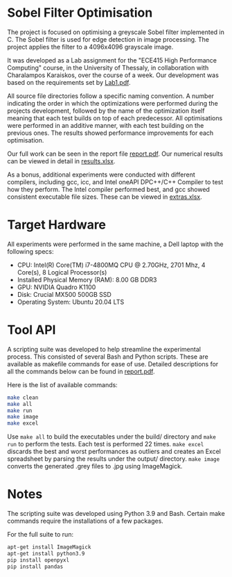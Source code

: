 # Sobel Filter Optimisation

The project is focused on optimising a greyscale Sobel filter implemented in C. The Sobel filter is used for edge detection in image processing. ​The project applies the filter to a 4096x4096 grayscale image.

It was developed as a Lab assignment for the "ECE415 High Performance Computing" course, in the University of Thessaly, in collaboration with Charalampos Karaiskos, over the course of a week. Our development was based on the requirements set by [Lab1.pdf](https://github.com/kyspyridon/Sobel_filter_optimisation/blob/main/Lab1.pdf).

All source file directories follow a specific naming convention. A number indicating the order in which the optimizations were performed during the projects development, followed by the name of the optimization itself meaning that each test builds on top of each predecessor. All optimisations were performed in an additive manner, with each test building on the previous ones.​ The results showed performance improvements for each optimisation. ​

Our full work can be seen in the report file [report.pdf](https://github.com/kyspyridon/Sobel_filter_optimisation/blob/main/report.pdf). Our numerical results can be viewed in detail in [results.xlsx](https://github.com/kyspyridon/Sobel_filter_optimisation/blob/main/results.xlsx).

As a bonus, additional experiments were conducted with different compilers, including gcc, icc, and Intel oneAPI DPC++/C++ Compiler to test how they perform. The Intel compiler performed best, and gcc showed consistent executable file sizes. These can be viewed in [extras.xlsx](https://github.com/kyspyridon/Sobel_filter_optimisation/blob/main/extras.xlsx).

# Target Hardware
All experiments were performed in the same machine, a Dell laptop with the following specs:
- CPU: Intel(R) Core(TM) i7-4800MQ CPU @ 2.70GHz, 2701 Mhz, 4 Core(s), 8 Logical Processor(s)
- Installed Physical Memory (RAM): 8.00 GB DDR3
- GPU: NVIDIA Quadro K1100
- Disk: Crucial MX500 500GB SSD
- Operating System: Ubuntu 20.04 LTS

# Tool API
A scripting suite was developed to help streamline the experimental process. This consisted of several Bash and Python scripts. These are available as makefile commands for ease of use. Detailed descriptions for all the commands below can be found in [report.pdf](https://github.com/kyspyridon/Sobel_filter_optimisation/blob/main/report.pdf).

Here is the list of available commands:
```sh
make clean
make all
make run
make image
make excel
```
Use ```make all``` to build the executables under the build/ directory and ```make run``` to perform the tests. Each test is performed 22 times. ```make excel``` discards the best and worst performances as outliers and creates an Excel spreadsheet by parsing the results under the output/ directory. ```make image``` converts the generated .grey files to .jpg using ImageMagick.

# Notes
The scripting suite was developed using Python 3.9 and Bash. Certain make commands require the installations of a few packages.

For the full suite to run:
```sh
apt-get install ImageMagick
apt-get install python3.9
pip install openpyxl
pip install pandas
